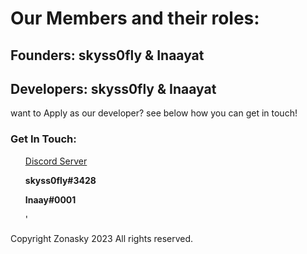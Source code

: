 <h1> Our Members and their roles: </h1>

<h2> Founders: skyss0fly & Inaayat </h2>
<h2> Developers: skyss0fly & Inaayat </h2>

<p> want to Apply as our developer? see below how you can get in touch! </p>
<h3> Get In Touch: </h3>
<nav>
<ul>

<a href= "https://discord.gg/rmdAUjCZT4"> Discord Server </a>
<p><b> skyss0fly#3428 </b></p><p></p>
<p><b> Inaay#0001 </b></p><p></p>'

</ul>
</nav>
<p> Copyright Zonasky 2023 All rights reserved. </p>

